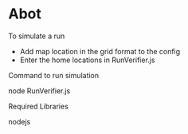 # Abot

To simulate a run 
- Add map location in the grid format to the config 
- Enter the home locations in RunVerifier.js

Command to run simulation 

node RunVerifier.js

Required Libraries 

nodejs